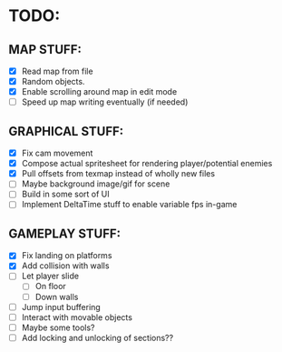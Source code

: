 # TODO:

## MAP STUFF:

- [x] Read map from file
- [x] Random objects.
- [x] Enable scrolling around map in edit mode
- [ ] Speed up map writing eventually (if needed)

## GRAPHICAL STUFF:

- [x] Fix cam movement
- [x] Compose actual spritesheet for rendering player/potential enemies
- [x] Pull offsets from texmap instead of wholly new files
- [ ] Maybe background image/gif for scene
- [ ] Build in some sort of UI
- [ ] Implement DeltaTime stuff to enable variable fps in-game

## GAMEPLAY STUFF:

- [x] Fix landing on platforms
- [x] Add collision with walls
- [ ] Let player slide
    - [ ] On floor 
    - [ ] Down walls
- [ ] Jump input buffering
- [ ] Interact with movable objects
- [ ] Maybe some tools?
- [ ] Add locking and unlocking of sections??
